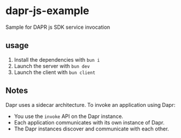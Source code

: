 # dapr-js-example
Sample for DAPR js SDK service invocation

## usage
  1. Install the dependencies with `bun i`
  2. Launch the server with `bun dev`
  3. Launch the client with `bun client`

## Notes
Dapr uses a sidecar architecture. To invoke an application using Dapr:
  - You use the `invoke` API on the Dapr instance.
  - Each application communicates with its own instance of Dapr.
  - The Dapr instances discover and communicate with each other.
